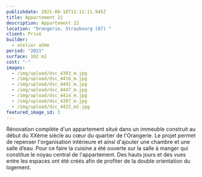 ```yaml
---
publishdate: 2021-08-16T12:11:11.945Z
title: Appartement 22
description: Appartement 22
location: "Orangerie, Strasbourg (67) "
client: Privé
builder:
  - atelier aSHe
period: "2021"
surface: 102 m2
cost: "-"
images:
  - /img/upload/dsc_4393_m.jpg
  - /img/upload/dsc_4416_m.jpg
  - /img/upload/dsc_4441_m.jpg
  - /img/upload/dsc_4447_m.jpg
  - /img/upload/dsc_4414_m.jpg
  - /img/upload/dsc_4387_m.jpg
  - /img/upload/dsc_4422_m2.jpg
featured_image_id: 3
---
```

Rénovation complète d'un appartement situé dans un immeuble construit au début du XXème siècle au cœur du quartier de l'Orangerie. Le projet permet de repenser l'organisation intérieure et ainsi d'ajouter une chambre et une salle d’eau. Pour ce faire la cuisine a été ouverte sur la salle à manger qui constitue le noyau central de l'appartement. Des hauts jours et des vues entre les espaces ont été créés afin de profiter de la double orientation du logement.